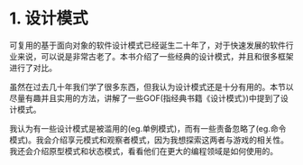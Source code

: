 # 1. 设计模式

可复用的基于面向对象的软件设计模式已经诞生二十年了，对于快速发展的软件行业来说，可以说是非常古老了。本书介绍了一些经典的设计模式，并且和很多框架进行了对比。

虽然在过去几十年我们学了很多东西，但我认为设计模式还是十分有用的。本节以尽量有趣并且实用的方法，讲解了一些GOF(指经典书籍《设计模式》)中提到了设计模式。

我认为有一些设计模式是被滥用的(eg.单例模式)，而有一些责备忽略了(eg.命令模式)。我会介绍享元模式和观察者模式，因为我想探索这两者与游戏的相关性。我还会介绍原型模式和状态模式，看看他们在更大的编程领域是如何使用的。